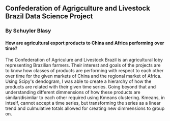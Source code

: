 ## Confederation of Agrigculture and Livestock Brazil Data Science Project
### By Schuyler Blasy
#### How are agricultural export products to China and Africa performing over time?

The Confederation of Agriculure and Livestock Brazil is an agricultural loby representing Brazilian farmers. Their interest and goals of the projects are to know how classes of products are performing with respect to each other over time for the given markets of China and the regional market of Africa. Using Scipy's dendogram, I was able to create a hierarchy of how the products are related with their given time series. Going beyond that and understanding different dimmensions of how these products are similar/disimliar to each other required using Kmeans clustering. Kmeans, in intself, cannot accept a time series, but transforming the series as a linear trend and culmulative totals allowed for creating new dimmensions to group on. 
